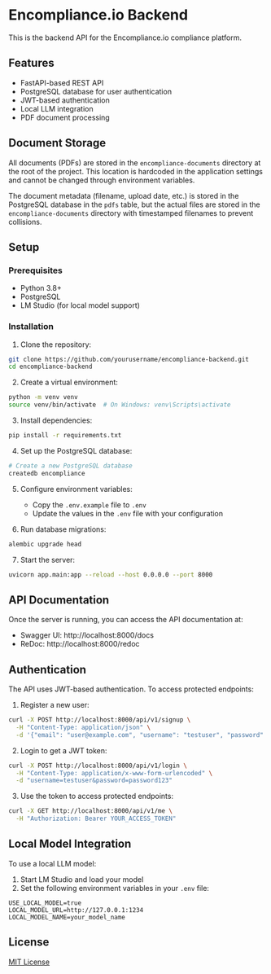 # Encompliance.io Backend

This is the backend API for the Encompliance.io compliance platform.

## Features

- FastAPI-based REST API
- PostgreSQL database for user authentication
- JWT-based authentication
- Local LLM integration
- PDF document processing

## Document Storage

All documents (PDFs) are stored in the `encompliance-documents` directory at the root of the project. This location is hardcoded in the application settings and cannot be changed through environment variables.

The document metadata (filename, upload date, etc.) is stored in the PostgreSQL database in the `pdfs` table, but the actual files are stored in the `encompliance-documents` directory with timestamped filenames to prevent collisions.

## Setup

### Prerequisites

- Python 3.8+
- PostgreSQL
- LM Studio (for local model support)

### Installation

1. Clone the repository:
```bash
git clone https://github.com/yourusername/encompliance-backend.git
cd encompliance-backend
```

2. Create a virtual environment:
```bash
python -m venv venv
source venv/bin/activate  # On Windows: venv\Scripts\activate
```

3. Install dependencies:
```bash
pip install -r requirements.txt
```

4. Set up the PostgreSQL database:
```bash
# Create a new PostgreSQL database
createdb encompliance
```

5. Configure environment variables:
   - Copy the `.env.example` file to `.env`
   - Update the values in the `.env` file with your configuration

6. Run database migrations:
```bash
alembic upgrade head
```

7. Start the server:
```bash
uvicorn app.main:app --reload --host 0.0.0.0 --port 8000
```

## API Documentation

Once the server is running, you can access the API documentation at:
- Swagger UI: http://localhost:8000/docs
- ReDoc: http://localhost:8000/redoc

## Authentication

The API uses JWT-based authentication. To access protected endpoints:

1. Register a new user:
```bash
curl -X POST http://localhost:8000/api/v1/signup \
  -H "Content-Type: application/json" \
  -d '{"email": "user@example.com", "username": "testuser", "password": "password123"}'
```

2. Login to get a JWT token:
```bash
curl -X POST http://localhost:8000/api/v1/login \
  -H "Content-Type: application/x-www-form-urlencoded" \
  -d "username=testuser&password=password123"
```

3. Use the token to access protected endpoints:
```bash
curl -X GET http://localhost:8000/api/v1/me \
  -H "Authorization: Bearer YOUR_ACCESS_TOKEN"
```

## Local Model Integration

To use a local LLM model:

1. Start LM Studio and load your model
2. Set the following environment variables in your `.env` file:
```
USE_LOCAL_MODEL=true
LOCAL_MODEL_URL=http://127.0.0.1:1234
LOCAL_MODEL_NAME=your_model_name
```

## License

[MIT License](LICENSE) 